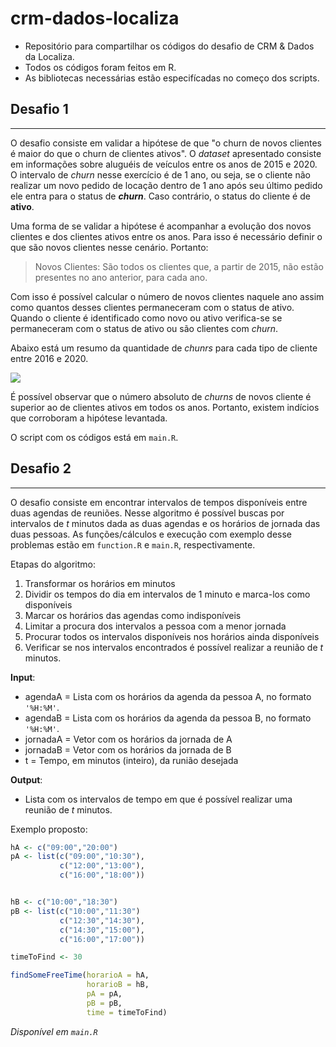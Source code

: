 # crm-dados-localiza
- Repositório para compartilhar os códigos do desafio de CRM &amp; Dados da Localiza.
- Todos os códigos foram feitos em R.
- As bibliotecas necessárias estão especifícadas no começo dos scripts.

## Desafio 1
---
O desafio consiste em validar a hipótese de que "o churn de novos clientes é maior do que o churn de clientes ativos".
O *dataset* apresentado consiste em informações sobre aluguéis de veículos entre os anos de 2015 e 2020. O intervalo de *churn* nesse exercício é de
1 ano, ou seja, se o cliente não realizar um novo pedido de locação dentro de 1 ano após seu último pedido ele entra para o status de ***churn***. Caso contrário, o status do cliente é de **ativo**.

Uma forma de se validar a hipótese é acompanhar a evolução dos novos clientes e dos clientes ativos entre os anos. Para isso é necessário definir
o que são novos clientes nesse cenário. Portanto:

> Novos Clientes: São todos os clientes que, a partir de 2015, não estão presentes no ano anterior, para cada ano.

Com isso é possível calcular o número de novos clientes naquele ano assim como quantos desses clientes permaneceram com o status de ativo. Quando o cliente é identificado como novo ou ativo verifica-se se permaneceram com o status de ativo ou são clientes com *churn*.

Abaixo está um resumo da quantidade de *chunrs* para cada tipo de cliente entre 2016 e 2020.

![]("./evolução_churn.png")

É possível observar que o número absoluto de *churns* de novos cliente é superior ao de clientes ativos em todos os anos. Portanto, existem indícios que corroboram a hipótese levantada.

O script com os códigos está em `main.R`.

## Desafio 2
---
O desafio consiste em encontrar intervalos de tempos disponíveis entre duas agendas de reuniões. Nesse algoritmo é possível buscas por intervalos de *t* minutos dada as duas agendas e os horários de jornada das duas pessoas.
As funções/cálculos e execução com exemplo desse problemas estão em `function.R` e `main.R`, respectivamente.

Etapas do algoritmo:
1. Transformar os horários em minutos
2. Dividir os tempos do dia em intervalos de 1 minuto e marca-los como disponíveis
3. Marcar os horários das agendas como indisponíveis
4. Limitar a procura dos intervalos a pessoa com a menor jornada
5. Procurar todos os intervalos disponíveis nos horários ainda disponíveis
6. Verificar se nos intervalos encontrados é possível realizar a reunião de *t* minutos.


**Input**:

- agendaA = Lista com os horários da agenda da pessoa A, no formato `'%H:%M'`.
- agendaB = Lista com os horários da agenda da pessoa B, no formato `'%H:%M'`.
- jornadaA = Vetor com os horários da jornada de A
- jornadaB = Vetor com os horários da jornada de B
- t = Tempo, em minutos (inteiro), da runião desejada

**Output**:

- Lista com os intervalos de tempo em que é possível realizar uma reunião de *t* minutos.
  
Exemplo proposto:
```R
hA <- c("09:00","20:00")
pA <- list(c("09:00","10:30"),
           c("12:00","13:00"),
           c("16:00","18:00"))


hB <- c("10:00","18:30")
pB <- list(c("10:00","11:30")
           c("12:30","14:30"),
           c("14:30","15:00"),
           c("16:00","17:00"))

timeToFind <- 30

findSomeFreeTime(horarioA = hA,
                 horarioB = hB,
                 pA = pA,
                 pB = pB,
                 time = timeToFind)
```
*Disponível em `main.R`*
